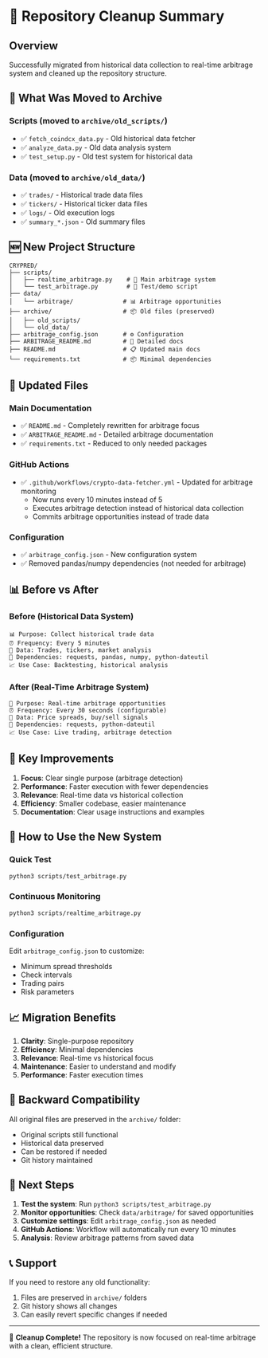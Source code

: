 # 🧹 Repository Cleanup Summary

## Overview
Successfully migrated from historical data collection to real-time arbitrage system and cleaned up the repository structure.

## 📂 What Was Moved to Archive

### Scripts (moved to `archive/old_scripts/`)
- ✅ `fetch_coindcx_data.py` - Old historical data fetcher
- ✅ `analyze_data.py` - Old data analysis system  
- ✅ `test_setup.py` - Old test system for historical data

### Data (moved to `archive/old_data/`)
- ✅ `trades/` - Historical trade data files
- ✅ `tickers/` - Historical ticker data files
- ✅ `logs/` - Old execution logs
- ✅ `summary_*.json` - Old summary files

## 🆕 New Project Structure

```
CRYPRED/
├── scripts/
│   ├── realtime_arbitrage.py    # 🚀 Main arbitrage system
│   └── test_arbitrage.py        # 🧪 Test/demo script
├── data/
│   └── arbitrage/              # 📊 Arbitrage opportunities
├── archive/                    # 📦 Old files (preserved)
│   ├── old_scripts/
│   └── old_data/
├── arbitrage_config.json       # ⚙️ Configuration
├── ARBITRAGE_README.md         # 📖 Detailed docs
├── README.md                   # 📋 Updated main docs
└── requirements.txt            # 📦 Minimal dependencies
```

## 🔄 Updated Files

### Main Documentation
- ✅ `README.md` - Completely rewritten for arbitrage focus
- ✅ `ARBITRAGE_README.md` - Detailed arbitrage documentation
- ✅ `requirements.txt` - Reduced to only needed packages

### GitHub Actions
- ✅ `.github/workflows/crypto-data-fetcher.yml` - Updated for arbitrage monitoring
  - Now runs every 10 minutes instead of 5
  - Executes arbitrage detection instead of historical data collection
  - Commits arbitrage opportunities instead of trade data

### Configuration
- ✅ `arbitrage_config.json` - New configuration system
- ✅ Removed pandas/numpy dependencies (not needed for arbitrage)

## 📊 Before vs After

### Before (Historical Data System)
```
📊 Purpose: Collect historical trade data
⏰ Frequency: Every 5 minutes
📁 Data: Trades, tickers, market analysis
🔧 Dependencies: requests, pandas, numpy, python-dateutil
📈 Use Case: Backtesting, historical analysis
```

### After (Real-Time Arbitrage System)
```
🚀 Purpose: Real-time arbitrage opportunities
⏰ Frequency: Every 30 seconds (configurable)
📁 Data: Price spreads, buy/sell signals
🔧 Dependencies: requests, python-dateutil
📈 Use Case: Live trading, arbitrage detection
```

## 🎯 Key Improvements

1. **Focus**: Clear single purpose (arbitrage detection)
2. **Performance**: Faster execution with fewer dependencies
3. **Relevance**: Real-time data vs historical collection
4. **Efficiency**: Smaller codebase, easier maintenance
5. **Documentation**: Clear usage instructions and examples

## 🔧 How to Use the New System

### Quick Test
```bash
python3 scripts/test_arbitrage.py
```

### Continuous Monitoring
```bash
python3 scripts/realtime_arbitrage.py
```

### Configuration
Edit `arbitrage_config.json` to customize:
- Minimum spread thresholds
- Check intervals
- Trading pairs
- Risk parameters

## 📈 Migration Benefits

1. **Clarity**: Single-purpose repository
2. **Efficiency**: Minimal dependencies
3. **Relevance**: Real-time vs historical focus
4. **Maintenance**: Easier to understand and modify
5. **Performance**: Faster execution times

## 🔄 Backward Compatibility

All original files are preserved in the `archive/` folder:
- Original scripts still functional
- Historical data preserved
- Can be restored if needed
- Git history maintained

## 🚀 Next Steps

1. **Test the system**: Run `python3 scripts/test_arbitrage.py`
2. **Monitor opportunities**: Check `data/arbitrage/` for saved opportunities
3. **Customize settings**: Edit `arbitrage_config.json` as needed
4. **GitHub Actions**: Workflow will automatically run every 10 minutes
5. **Analysis**: Review arbitrage patterns from saved data

## 📞 Support

If you need to restore any old functionality:
1. Files are preserved in `archive/` folders
2. Git history shows all changes
3. Can easily revert specific changes if needed

---

🎉 **Cleanup Complete!** The repository is now focused on real-time arbitrage with a clean, efficient structure. 